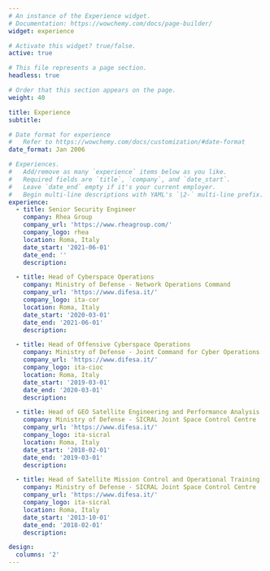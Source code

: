 ```yaml
---
# An instance of the Experience widget.
# Documentation: https://wowchemy.com/docs/page-builder/
widget: experience

# Activate this widget? true/false.
active: true

# This file represents a page section.
headless: true

# Order that this section appears on the page.
weight: 40

title: Experience
subtitle:

# Date format for experience
#   Refer to https://wowchemy.com/docs/customization/#date-format
date_format: Jan 2006

# Experiences.
#   Add/remove as many `experience` items below as you like.
#   Required fields are `title`, `company`, and `date_start`.
#   Leave `date_end` empty if it's your current employer.
#   Begin multi-line descriptions with YAML's `|2-` multi-line prefix.
experience:
  - title: Senior Security Engineer
    company: Rhea Group
    company_url: 'https://www.rheagroup.com/'
    company_logo: rhea
    location: Roma, Italy
    date_start: '2021-06-01'
    date_end: ''
    description: 

  - title: Head of Cyberspace Operations
    company: Ministry of Defense - Network Operations Command
    company_url: 'https://www.difesa.it/'
    company_logo: ita-cor
    location: Roma, Italy
    date_start: '2020-03-01'
    date_end: '2021-06-01'
    description: 

  - title: Head of Offensive Cyberspace Operations
    company: Ministry of Defense - Joint Command for Cyber Operations
    company_url: 'https://www.difesa.it/'
    company_logo: ita-cioc
    location: Roma, Italy
    date_start: '2019-03-01'
    date_end: '2020-03-01'
    description: 

  - title: Head of GEO Satellite Engineering and Performance Analysis
    company: Ministry of Defense - SICRAL Joint Space Control Centre
    company_url: 'https://www.difesa.it/'
    company_logo: ita-sicral
    location: Roma, Italy
    date_start: '2018-02-01'
    date_end: '2019-03-01'
    description: 

  - title: Head of Satellite Mission Control and Operational Training
    company: Ministry of Defense - SICRAL Joint Space Control Centre
    company_url: 'https://www.difesa.it/'
    company_logo: ita-sicral
    location: Roma, Italy
    date_start: '2013-10-01'
    date_end: '2018-02-01'
    description: 

design:
  columns: '2'
---
```

